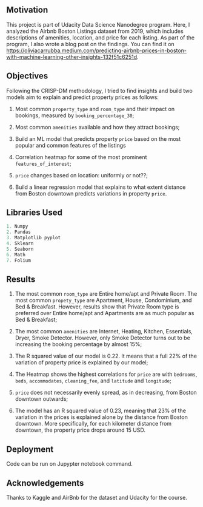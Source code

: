 



## Motivation

This project is part of Udacity Data Science Nanodegree program. Here, I analyzed the Airbnb Boston Listings dataset from 2019, which includes descriptions of amenities, location, and price for each listing. As part of the program, I also wrote a blog post on the findings. You can find it on https://oliviacarrubba.medium.com/predicting-airbnb-prices-in-boston-with-machine-learning-other-insights-132f51c6251d. 

## Objectives

Following the CRISP-DM methodology, I tried to find insights and build two models aim to explain and predict property prices as follows:

1. Most common `property_type` and `room_type` and their impact on bookings, measured by `booking_percentage_30`;

2. Most common `amenities` available and how they attract bookings;  

3. Build an ML model that predicts property `price` based on the most popular and common features of the listings

4. Correlation heatmap for some of the most prominent `features_of_interest`;

5. `price` changes based on location: uniformly or not??; 

6. Build a linear regression model that explains to what extent distance from Boston downtown predicts variations in property `price`.


## Libraries Used

```python
1. Numpy
2. Pandas
3. Matplotlib pyplot
4. Sklearn
5. Seaborn
6. Math
7. Folium
```
## Results 

1. The most common `room_type` are Entire home/apt and Private Room.  The most common `propety_type` are Apartment, House, Condominium,
and Bed & Breakfast. However, results show that Private Room type is preferred over Entire home/apt and Apartments are as much popular as Bed & Breakfast;

2. The most common `amenities` are Internet, Heating, Kitchen, Essentials, Dryer, Smoke Detector. However, only Smoke Detector turns out to be increasing the booking percentage by almost 15%;

3. The R squared value of our model is 0.22. It means that a full 22% of the variation of property price is explained by our model;

4. The Heatmap shows the highest correlations  for `price` are with `bedrooms`, `beds`, `accommodates`, `cleaning_fee`, and `latitude` and `longitude`; 

5. `price` does not necessarily evenly spread, as in decreasing, from Boston downtown outwards;

6. The model has an R squared value of 0.23, meaning that 23% of the variation in the prices is explained alone by the distance from Boston downtown. More specifically, for each kilometer distance from downtown, the property price drops around 15 USD. 



## Deployment
Code can be run on Jupypter notebook command.

## Acknowledgements
Thanks to Kaggle and AirBnb for the dataset and Udacity for the course.
